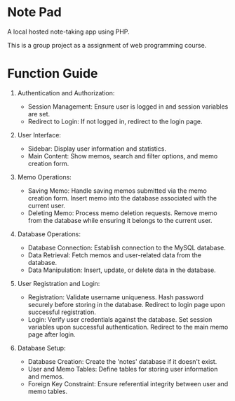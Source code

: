 # Note Pad
A local hosted note-taking app using PHP.

This is a group project as a assignment of web programming course.
# Function Guide
  1. Authentication and Authorization:
     - Session Management: Ensure user is logged in and session variables are set.
     - Redirect to Login: If not logged in, redirect to the login page.

  2. User Interface:
     - Sidebar: Display user information and statistics.
     - Main Content: Show memos, search and filter options, and memo creation form.
  
  3. Memo Operations:
     - Saving Memo:
       Handle saving memos submitted via the memo creation form.
       Insert memo into the database associated with the current user.
     - Deleting Memo: Process memo deletion requests.
       Remove memo from the database while ensuring it belongs to the current user.
  
  4. Database Operations:
     - Database Connection: Establish connection to the MySQL database.
     - Data Retrieval: Fetch memos and user-related data from the database.
     - Data Manipulation: Insert, update, or delete data in the database.
  
  5. User Registration and Login:
     - Registration:
       Validate username uniqueness.
       Hash password securely before storing in the database.
       Redirect to login page upon successful registration.
     - Login:
       Verify user credentials against the database.
       Set session variables upon successful authentication.
       Redirect to the main memo page after login.
  
  6. Database Setup:
     - Database Creation: Create the 'notes' database if it doesn't exist.
     - User and Memo Tables: Define tables for storing user information and memos.
     - Foreign Key Constraint: Ensure referential integrity between user and memo tables.
